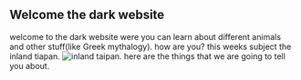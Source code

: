 ## Welcome the dark website 
welcome to the dark website were you can learn about different animals and other stuff(like Greek mythalogy). how are you?
this weeks subject the inland tiapan.
![inland taipan](http://digitalmode.net/wp-content/uploads/2016/12/Inland-Taipan.png).
here are the things that we are going to tell you about.
